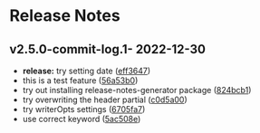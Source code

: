 # Release Notes

## v2.5.0-commit-log.1- 2022-12-30

* **release:** try setting date ([eff3647](https://github.com/defmethodinc/just-not-sorry/commit/eff3647ce9ed68e9ec4a00366a67248709eb5a0d))
* this is a test feature ([56a53b0](https://github.com/defmethodinc/just-not-sorry/commit/56a53b008c077f0d10221699135ffd72443ac467))
* try out installing release-notes-generator package ([824bcb1](https://github.com/defmethodinc/just-not-sorry/commit/824bcb1991f27234bbb6f0d5549cc308c500e528))
* try overwriting the header partial ([c0d5a00](https://github.com/defmethodinc/just-not-sorry/commit/c0d5a000f0e8bf11f31f980449818e8c22b261bc))
* try writerOpts settings ([6705fa7](https://github.com/defmethodinc/just-not-sorry/commit/6705fa7ecf4e879b01ec877ff0f56b3756c53bb1))
* use correct keyword ([5ac508e](https://github.com/defmethodinc/just-not-sorry/commit/5ac508e379f7081c25738d6276c573878c24af26))
